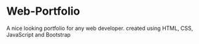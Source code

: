 # Web-Portfolio
A nice looking portfolio for any web developer. created using HTML, CSS, JavaScript and Bootstrap
